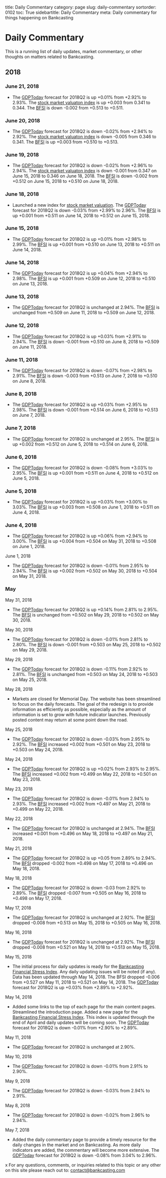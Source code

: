 ﻿title: Daily Commentary
category: page
slug: daily-commentary
sortorder: 0102
toc: True
sidebartitle: Daily Commentary
meta: Daily commentary for things happening on Bankcasting


# Daily Commentary
This is a running list of daily updates, market commentary, or other thoughts on matters related to Bankcasting. 

## 2018

### June 21, 2018

* The <a href="/gdptoday.html">GDPToday</a> forecast for 2018Q2 is up +0.01% from +2.92% to 2.93%. The <a href="/market-valuation.html">stock market valuaton index</a> is up +0.003 from 0.341 to 0.344. The <a href="/bfsi.html">BFSI</a> is down -0.002 from +0.513 to +0.511.

### June 20, 2018

* The <a href="/gdptoday.html">GDPToday</a> forecast for 2018Q2 is down -0.02% from +2.94% to 2.92%. The <a href="/market-valuation.html">stock market valuaton index</a> is down -0.005 from 0.346 to 0.341. The <a href="/bfsi.html">BFSI</a> is up +0.003 from +0.510 to +0.513.

### June 19, 2018

* The <a href="/gdptoday.html">GDPToday</a> forecast for 2018Q2 is down -0.02% from +2.96% to 2.94%. The <a href="/market-valuation.html">stock market valuaton index</a> is down -0.001 from 0.347 on June 15, 2018 to 0.346 on June 18, 2018. The <a href="/bfsi.html">BFSI</a> is down -0.002 from +0.512 on June 15, 2018 to +0.510 on June 18, 2018.

### June 18, 2018

* Launched a new index for <a href="market-valuation.html">stock market valuation</a>. The <a href="/gdptoday.html">GDPToday</a> forecast for 2018Q2 is down -0.03% from +2.99% to 2.96%. The <a href="/bfsi.html">BFSI</a> is up +0.001 from +0.511 on June 14, 2018 to +0.512 on June 15, 2018.

### June 15, 2018

* The <a href="/gdptoday.html">GDPToday</a> forecast for 2018Q2 is up +0.01% from +2.98% to 2.99%. The <a href="/bfsi.html">BFSI</a> is up +0.001 from +0.510 on June 13, 2018 to +0.511 on June 14, 2018.

### June 14, 2018

* The <a href="/gdptoday.html">GDPToday</a> forecast for 2018Q2 is up +0.04% from +2.94% to 2.98%. The <a href="/bfsi.html">BFSI</a> is up +0.001 from +0.509 on June 12, 2018 to +0.510 on June 13, 2018.

### June 13, 2018

* The <a href="/gdptoday.html">GDPToday</a> forecast for 2018Q2 is unchanged at 2.94%. The <a href="/bfsi.html">BFSI</a> is unchanged from +0.509 on June 11, 2018 to +0.509 on June 12, 2018.

### June 12, 2018

* The <a href="/gdptoday.html">GDPToday</a> forecast for 2018Q2 is up +0.03% from +2.91% to 2.94%. The <a href="/bfsi.html">BFSI</a> is down -0.001 from +0.510 on June 8, 2018 to +0.509 on June 11, 2018.

### June 11, 2018

* The <a href="/gdptoday.html">GDPToday</a> forecast for 2018Q2 is down -0.07% from +2.98% to 2.91%. The <a href="/bfsi.html">BFSI</a> is down -0.003 from +0.513 on June 7, 2018 to +0.510 on June 8, 2018.

### June 8, 2018

* The <a href="/gdptoday.html">GDPToday</a> forecast for 2018Q2 is up +0.03% from +2.95% to 2.98%. The <a href="/bfsi.html">BFSI</a> is down -0.001 from +0.514 on June 6, 2018 to +0.513 on June 7, 2018.

### June 7, 2018

* The <a href="/gdptoday.html">GDPToday</a> forecast for 2018Q2 is unchanged at 2.95%. The <a href="/bfsi.html">BFSI</a> is up +0.002 from +0.512 on June 5, 2018 to +0.514 on June 6, 2018.

### June 6, 2018

* The <a href="/gdptoday.html">GDPToday</a> forecast for 2018Q2 is down -0.08% from +3.03% to 2.95%. The <a href="/bfsi.html">BFSI</a> is up +0.001 from +0.511 on June 4, 2018 to +0.512 on June 5, 2018.

### June 5, 2018

* The <a href="/gdptoday.html">GDPToday</a> forecast for 2018Q2 is up +0.03% from +3.00% to 3.03%. The <a href="/bfsi.html">BFSI</a> is up +0.003 from +0.508 on June 1, 2018 to +0.511 on June 4, 2018.

### June 4, 2018

* The <a href="/gdptoday.html">GDPToday</a> forecast for 2018Q2 is up +0.06% from +2.94% to 3.00%. The <a href="/bfsi.html">BFSI</a> is up +0.004 from +0.504 on May 31, 2018 to +0.508 on June 1, 2018.

June 1, 2018

* The <a href="/gdptoday.html">GDPToday</a> forecast for 2018Q2 is down -0.01% from 2.95% to 2.94%. The <a href="/bfsi.html">BFSI</a> is up +0.002 from +0.502 on May 30, 2018 to +0.504 on May 31, 2018.

### May

May 31, 2018

* The <a href="/gdptoday.html">GDPToday</a> forecast for 2018Q2 is up +0.14% from 2.81% to 2.95%. The <a href="/bfsi.html">BFSI</a> is unchanged from +0.502 on May 29, 2018 to +0.502 on May 30, 2018.

May 30, 2018

* The <a href="/gdptoday.html">GDPToday</a> forecast for 2018Q2 is down -0.01% from 2.81% to 2.80%. The <a href="/bfsi.html">BFSI</a> is down -0.001 from +0.503 on May 25, 2018 to +0.502 on May 29, 2018.

May 29, 2018

* The <a href="/gdptoday.html">GDPToday</a> forecast for 2018Q2 is down -0.11% from 2.92% to 2.81%. The <a href="/bfsi.html">BFSI</a> is unchanged from +0.503 on May 24, 2018 to +0.503 on May 25, 2018.

May 28, 2018

* Markets are closed for Memorial Day. The website has been streamlined to focus on the daily forecasts. The goal of the redesign is to provide information as efficiently as possible, especially as the amount of information is set to grow with future indicator launches. Previously posted content may return at some point down the road.

May 25, 2018

* The <a href="/gdptoday.html">GDPToday</a> forecast for 2018Q2 is down -0.03% from 2.95% to 2.92%. The <a href="/bfsi.html">BFSI</a> increased +0.002 from +0.501 on May 23, 2018 to +0.503 on May 24, 2018.

May 24, 2018

* The <a href="/gdptoday.html">GDPToday</a> forecast for 2018Q2 is up +0.02% from 2.93% to 2.95%. The <a href="/bfsi.html">BFSI</a> increased +0.002 from +0.499 on May 22, 2018 to +0.501 on May 23, 2018.

May 23, 2018

* The <a href="/gdptoday.html">GDPToday</a> forecast for 2018Q2 is down -0.01% from 2.94% to 2.93%. The <a href="/bfsi.html">BFSI</a> increased +0.002 from +0.497 on May 21, 2018 to +0.499 on May 22, 2018.

May 22, 2018

* The <a href="/gdptoday.html">GDPToday</a> forecast for 2018Q2 is unchanged at 2.94%. The <a href="/bfsi.html">BFSI</a> increased +0.001 from +0.496 on May 18, 2018 to +0.497 on May 21, 2018.

May 21, 2018

* The <a href="/gdptoday.html">GDPToday</a> forecast for 2018Q2 is up +0.05 from 2.89% to 2.94%. The <a href="/bfsi.html">BFSI</a> dropped -0.002 from +0.498 on May 17, 2018 to +0.496 on May 18, 2018.

May 18, 2018

* The <a href="/gdptoday.html">GDPToday</a> forecast for 2018Q2 is down -0.03 from 2.92% to 2.89%. The <a href="/bfsi.html">BFSI</a> dropped -0.007 from +0.505 on May 16, 2018 to +0.498 on May 17, 2018.

May 17, 2018

* The <a href="/gdptoday.html">GDPToday</a> forecast for 2018Q2 is unchanged at 2.92%. The <a href="/bfsi.html">BFSI</a> dropped -0.008 from +0.513 on May 15, 2018 to +0.505 on May 16, 2018.

May 16, 2018

* The <a href="/gdptoday.html">GDPToday</a> forecast for 2018Q2 is unchanged at 2.92%. The <a href="/bfsi.html">BFSI</a> dropped -0.008 from +0.521 on May 14, 2018 to +0.513 on May 15, 2018.

May 15, 2018

*  The initial process for daily updates is ready for the <a href="/bfsi.html">Bankcasting Financial Stress Index</a>. Any daily updating issues will be noted (if any). Data has been updated through May 14, 2018. The BFSI dropped -0.006 from +0.527 on May 11, 2018 to +0.521 on May 14, 2018. The <a href="/gdptoday.html">GDPToday</a> forecast for 2018Q2 is up +0.03% from +2.89% to +2.92%.

May 14, 2018

* Added some links to the top of each page for the main content pages. Streamlined the introduction page. Added a new page for the <a href="/bfsi.html">Bankcasting Financial Stress Index</a>. This index is updated through the end of April and daily updates will be coming soon. The <a href="/gdptoday.html">GDPToday</a> forecast for 2018Q2 is down -0.01% from +2.90% to +2.89%.

May 11, 2018

* The <a href="/gdptoday.html">GDPToday</a> forecast for 2018Q2 is unchanged at 2.90%.

May 10, 2018

* The <a href="/gdptoday.html">GDPToday</a> forecast for 2018Q2 is down -0.01% from 2.91% to 2.90%.

May 9, 2018

* The <a href="/gdptoday.html">GDPToday</a> forecast for 2018Q2 is down -0.03% from 2.94% to 2.91%.

May 8, 2018

* The <a href="/gdptoday.html">GDPToday</a> forecast for 2018Q2 is down -0.02% from 2.96% to 2.94%.

May 7, 2018

* Added the daily commentary page to provide a timely resource for the daily changes in the market and on Bankcasting. As more daily indicators are added, the commentary will become more extensive. The <a href="/gdptoday.html">GDPToday</a> forecast for 2018Q2 is down -0.08% from 3.04% to 2.96%.

x
For any questions, comments, or inquiries related to this topic or any other on this site please reach out to: contact@bankcasting.com